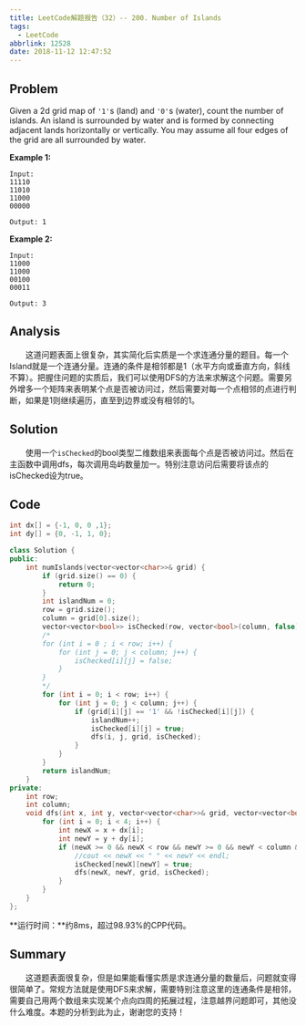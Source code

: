 ```yaml
---
title: LeetCode解题报告（32）-- 200. Number of Islands
tags:
  - LeetCode
abbrlink: 12528
date: 2018-11-12 12:47:52
---
```

## Problem
Given a 2d grid map of `'1'`s (land) and `'0'`s (water), count the number of islands. An island is surrounded by water and is formed by connecting adjacent lands horizontally or vertically. You may assume all four edges of the grid are all surrounded by water.
<!-- more -->

**Example 1:**
```
Input:
11110
11010
11000
00000

Output: 1
```

**Example 2:**
```
Input:
11000
11000
00100
00011

Output: 3
```

## Analysis
&emsp;&emsp;这道问题表面上很复杂，其实简化后实质是一个求连通分量的题目。每一个Island就是一个连通分量。连通的条件是相邻都是1（水平方向或垂直方向，斜线不算）。把握住问题的实质后，我们可以使用DFS的方法来求解这个问题。需要另外增多一个矩阵来表明某个点是否被访问过，然后需要对每一个点相邻的点进行判断，如果是1则继续遍历，直至到边界或没有相邻的1。

## Solution
&emsp;&emsp;使用一个`isChecked`的bool类型二维数组来表面每个点是否被访问过。然后在主函数中调用dfs，每次调用岛屿数量加一。特别注意访问后需要将该点的isChecked设为true。

## Code
```C++
int dx[] = {-1, 0, 0 ,1};
int dy[] = {0, -1, 1, 0};

class Solution {
public:
    int numIslands(vector<vector<char>>& grid) {
        if (grid.size() == 0) {
            return 0;
        }
        int islandNum = 0;
        row = grid.size();
        column = grid[0].size();
        vector<vector<bool>> isChecked(row, vector<bool>(column, false));
        /*
        for (int i = 0 ; i < row; i++) {
            for (int j = 0; j < column; j++) {
                isChecked[i][j] = false;
            }
        }
        */
        for (int i = 0; i < row; i++) {
            for (int j = 0; j < column; j++) {
                if (grid[i][j] == '1' && !isChecked[i][j]) {
                    islandNum++;
                    isChecked[i][j] = true;
                    dfs(i, j, grid, isChecked);
                }
            }
        }
        return islandNum;
    }
private:
    int row;
    int column;
    void dfs(int x, int y, vector<vector<char>>& grid, vector<vector<bool>>& isChecked) {
        for (int i = 0; i < 4; i++) {
            int newX = x + dx[i];
            int newY = y + dy[i];
            if (newX >= 0 && newX < row && newY >= 0 && newY < column && grid[newX][newY] == '1' && !isChecked[newX][newY]) {
                //cout << newX << " " << newY << endl;
                isChecked[newX][newY] = true;
                dfs(newX, newY, grid, isChecked);
            }
        }
    }
};
```
**运行时间：**约8ms，超过98.93%的CPP代码。

## Summary
&emsp;&emsp;这道题表面很复杂，但是如果能看懂实质是求连通分量的数量后，问题就变得很简单了。常规方法就是使用DFS来求解，需要特别注意这里的连通条件是相邻，需要自己用两个数组来实现某个点向四周的拓展过程，注意越界问题即可，其他没什么难度。本题的分析到此为止，谢谢您的支持！
